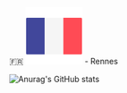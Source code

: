 🇫🇷 <img src="flag_france.svg" alt="French flag"> - Rennes

![Anurag's GitHub stats](https://github-readme-stats.vercel.app/api?username=LeoOrgeval&show_icons=true&theme=dracula)
